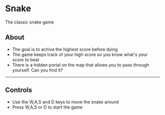 # Snake
The classic snake game

About
-------
- The goal is to achive the highest score before dying
- The game keeps track of your high score so you know what's your score to beat
- There is a hidden portal on the map that allows you to pass through yourself. Can you find it?
------------------------------------
Controls
------------
- Use the W,A,S and D keys to move the snake around
- Press W,A,S or D to start the game

